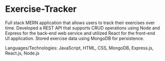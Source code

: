 # Exercise-Tracker
Full stack MERN application that allows users to track their exercises over time. Developed a REST API that supports CRUD operations using Node and Express for the back-end web service and utilized React for the front-end UI application. Stored exercise data using MongoDB for persistence.   

Languages/Technologies: JavaScript, HTML, CSS, MongoDB, Express.js, React.js, Node.js

